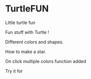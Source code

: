 # TurtleFUN
Little turtle fun 



Fun stuff with Turtle !

Different colors and shapes.

How to make a star.

On click multiple colors function added

Try it for 


